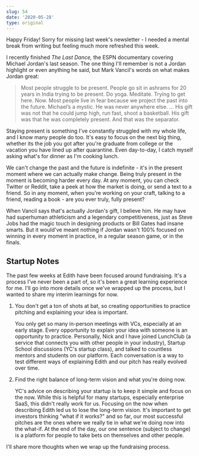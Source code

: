 ```yaml
---
slug: 54
date: '2020-05-28'
type: original
---
```

Happy Friday! Sorry for missing last week's newsletter - I needed a mental break from writing but feeling much more refreshed this week.

I recently finished *The Last Dance,* the ESPN documentary covering Michael Jordan's last season. The one thing I'll remember is not a Jordan highlight or even anything he said, but Mark Vancil's words on what makes Jordan great:

> Most people struggle to be present. People go sit in ashrams for 20 years in India trying to be present. Do yoga. Meditate. Trying to get here. Now. Most people live in fear because we project the past into the future. Michael’s a mystic. He was never anywhere else. … His gift was not that he could jump high, run fast, shoot a basketball. His gift was that he was completely present. And that was the separator.

Staying present is something I've constantly struggled with my whole life, and I know many people do too. It's easy to focus on the next big thing, whether its the job you got after you're graduate from college or the vacation you have lined up after quarantine. Even day-to-day, I catch myself asking what's for dinner as I'm cooking lunch.

We can't change the past and the future is indefinite - it's in the present moment where we can actually make change. Being truly present in the moment is becoming harder every day. At any moment, you can check Twitter or Reddit, take a peek at how the market is doing, or send a text to a friend. So in any moment, when you're working on your craft, talking to a friend, reading a book - are you ever truly, fully present?

When Vancil says that's actually Jordan's gift, I believe him. He may have had superhuman athleticism and a legendary competitiveness, just as Steve Jobs had the magic touch in designing products or Bill Gates had insane smarts. But it would've meant nothing if Jordan wasn't 100% focused on winning in every moment in practice, in a regular season game, or in the finals.

## Startup Notes

The past few weeks at Edith have been focused around fundraising. It's a process I've never been a part of, so it's been a great learning experience for me. I'll go into more details once we've wrapped up the process, but I wanted to share my interim learnings for now.

1. You don't get a ton of shots at bat, so creating opportunities to practice pitching and explaining your idea is important.

    You only get so many in-person meetings with VCs, especially at an early stage. Every opportunity to explain your idea with someone is an opportunity to practice. Personally, Nick and I have joined LunchClub (a service that connects you with other people in your industry), Startup School discussions (YC's startup class), and talked to countless mentors and students on our platform. Each conversation is a way to test different ways of explaining Edith and our pitch has really evolved over time.

2. Find the right balance of long-term vision and what you're doing now.

    YC's advice on describing your startup is to keep it simple and focus on the now. While this is helpful for many startups, especially enterprise SaaS, this didn't really work for us. Focusing on the now when describing Edith led us to lose the long-term vision. It's important to get investors thinking "what if it works?" and so far, our most successful pitches are the ones where we really tie in what we're doing now into the what-if. At the end of the day, our one sentence (subject to change) is a platform for people to take bets on themselves and other people.

I'll share more thoughts when we wrap up the fundraising process.